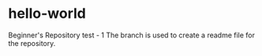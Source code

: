 # hello-world
Beginner's Repository
test - 1 
The branch is used to create a readme file for the repository.

